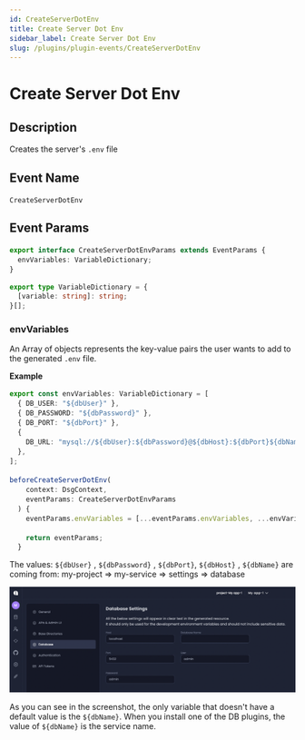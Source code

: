 ```yaml
---
id: CreateServerDotEnv
title: Create Server Dot Env
sidebar_label: Create Server Dot Env
slug: /plugins/plugin-events/CreateServerDotEnv
---
```

# Create Server Dot Env

## Description

Creates the server's `.env` file

## Event Name
`CreateServerDotEnv`

## Event Params

```ts
export interface CreateServerDotEnvParams extends EventParams {
  envVariables: VariableDictionary;
}
```

```ts
export type VariableDictionary = {
  [variable: string]: string;
}[];
```

### envVariables
An Array of objects represents the key-value pairs the user wants to add to the generated `.env` file.

**Example**

```ts
export const envVariables: VariableDictionary = [
  { DB_USER: "${dbUser}" },
  { DB_PASSWORD: "${dbPassword}" },
  { DB_PORT: "${dbPort}" },
  {
    DB_URL: "mysql://${dbUser}:${dbPassword}@${dbHost}:${dbPort}${dbName}",
  },
];

beforeCreateServerDotEnv(
    context: DsgContext,
    eventParams: CreateServerDotEnvParams
  ) {
    eventParams.envVariables = [...eventParams.envVariables, ...envVariables];

    return eventParams;
  }
```

The values: `${dbUser}` , `${dbPassword}` , `${dbPort}`, `${dbHost}` , `${dbName}` are coming from:
my-project => my-service => settings => database


![](./assets/dbsettings.png)

As you can see in the screenshot, the only variable that doesn't have a default value is the  `${dbName}`.
When you install one of the DB plugins, the value of  `${dbName}` is the service name.

